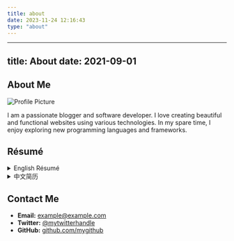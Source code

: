 ```yaml
---
title: about
date: 2023-11-24 12:16:43
type: "about" 
---
```


---
title: About
date: 2021-09-01
---

## About Me

![Profile Picture](/path/to/profile-picture.jpg)

I am a passionate blogger and software developer. I love creating beautiful and functional websites using various technologies. In my spare time, I enjoy exploring new programming languages and frameworks.

## Résumé

<details>
  <summary>English Résumé</summary>

  Here, you can include the content of your English résumé using Markdown syntax.

  ### Education

  - Bachelor's Degree in Computer Science
  - University Name, Year

  ### Work Experience

  - Software Developer
  - Company Name, Year-Present

  ### Skills

  - HTML
  - CSS
  - JavaScript
  - ...

</details>

<details>
  <summary>中文简历</summary>

  这里，你可以使用 Markdown 语法包含中文简历的内容。

  ### 教育背景

  - 计算机科学学士学位
  - 大学名称，年份

  ### 工作经验

  - 软件开发工程师
  - 公司名称，年份至今

  ### 技能

  - HTML
  - CSS
  - JavaScript
  - ...

</details>

## Contact Me

- **Email:** example@example.com
- **Twitter:** [@mytwitterhandle](https://twitter.com/mytwitterhandle)
- **GitHub:** [github.com/mygithub](https://github.com/mygithub)




